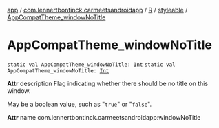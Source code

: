 [app](../../../index.md) / [com.lennertbontinck.carmeetsandroidapp](../../index.md) / [R](../index.md) / [styleable](index.md) / [AppCompatTheme_windowNoTitle](./-app-compat-theme_window-no-title.md)

# AppCompatTheme_windowNoTitle

`static val AppCompatTheme_windowNoTitle: `[`Int`](https://kotlinlang.org/api/latest/jvm/stdlib/kotlin/-int/index.html)
`static val AppCompatTheme_windowNoTitle: `[`Int`](https://kotlinlang.org/api/latest/jvm/stdlib/kotlin/-int/index.html)

**Attr**
description Flag indicating whether there should be no title on this window.

May be a boolean value, such as "`true`" or "`false`".

**Attr**
name com.lennertbontinck.carmeetsandroidapp:windowNoTitle

